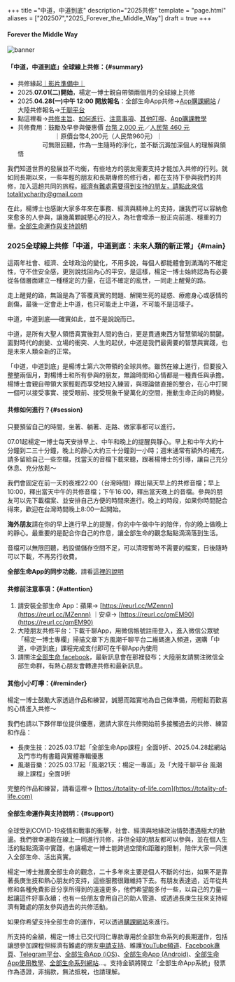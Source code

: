 +++
title ="中道，中道到底"
description="2025共修"
template = "page.html"
aliases = ["202507","2025_Forever_the_Middle_Way"]
draft = true
+++
#### Forever the Middle Way

![banner](https://cdn.totality-of-life.com/S10_2025_Forever_the_Middle_Way/2025_Forever_the_Middle_Way.jpeg)

#### 「中道，中道到底」全球線上共修：{#summary}

* 共修緣起[｜影片準備中｜](https://youtu.be/31PvSiJWjNs)
* 2025.**07.01(二)開始**，楊定一博士親自帶領兩個月的全球線上共修
* 2025.**04.28(一)中午 12:00 開放報名**：全部生命App共修→[App購課網站](https://store.totality-of-life.com) / 大陸共修報名→[千聊平台](https://m.qlchat.com/wechat/page/channel-intro?channelId=2000021724882304)
* 點這裡看→[共修主旨](https://totality-of-life.com/2025_Forever_the_Middle_Way/#main)、[如何進行](https://totality-of-life.com/2025_Forever_the_Middle_Way/#session)、[注意事項](https://totality-of-life.com/2025_Forever_the_Middle_Way/#attention)、[其他叮嚀](https://totality-of-life.com/2025_Forever_the_Middle_Way/#reminder)、[App購課教學](https://fb.watch/d5S8J7Sbtp/)
* 共修費用：鼓勵及早參與優惠價 [台幣 2,000 元](https://store.totality-of-life.com)／[人民幣 460 元](https://m.qlchat.com/wechat/page/channel-intro?channelId=2000014099544174&sourceNo=shareapp)<br>
　　　　　　｜原價台幣4,200元（人民幣960元）｜<br>
  　　　　可無限回聽，作為一生隨時的淨化，並不斷沉澱加深個人的理解與領悟<br>

我們知道世界的發展並不均衡，有些地方的朋友需要支持才能加入共修的行列。就如同長期以來，一些年輕的朋友和長期專修的修行者，都在支持下參與我們的共修，加入這趟共同的旅程。[經濟有難處需要得到支持的朋友，請點此來信 totalitycharity@gmail.com](mailto:totalitycharity@gmail.com?subject=請協助我參與「中道，中道到底」共修，謝謝！&body=請簡單說明個人狀況和所需要的支持方式)

在此，楊博士也感謝大家多年來在事務、經濟與精神上的支持，讓我們可以容納愈來愈多的人參與，讓幾萬顆誠懇心的投入，為社會增添一股正向前進、穩重的力量。[全部生命運作與支持說明](https://totality-of-life.com/2025_Forever_the_Middle_Way/#support)


### 2025全球線上共修「中道，中道到底：未來人類的新正常」{#main}

這兩年社會、經濟、全球政治的變化，不用多說，每個人都能體會到滿滿的不確定性，守不住安全感，更別說找回內心的平安。是這樣，楊定一博士始終認為有必要從各個層面建立一種穩定的力量，在這不確定的亂世，一同走上醒覺的路。

走上醒覺的路，無論是為了答覆真實的問題、解開生死的疑惑、療癒身心或感情的創傷，最後一定會走上中道，也只可能走上中道，不可能不是這樣子。

中道，中道到底──確實如此，並不是說說而已。

中道，是所有大聖人領悟真實後對人間的告白，更是貫通東西方智慧領域的關鍵。面對時代的劇變、立場的衝突、人生的起伏，中道是我們最需要的智慧與實踐，也是未來人類全新的正常。

「中道，中道到底」是楊博士第六次帶領的全球共修。雖然在線上進行，但要投入整整兩個月，對楊博士和所有參與的朋友，無論時間和心情都是一種責任與承擔。楊博士會親自帶領大家輕鬆而享受地投入練習，與理論做直接的整合，在心中打開一個可以接受事實、接受眼前、接受現象千變萬化的空間，推動生命正向的轉變。


#### 共修如何進行？{#session}

只要預留自己的時間，坐著、躺著、走路、做家事都可以進行。

07.01起楊定一博士每天安排早上、中午和晚上的提醒與靜心。早上和中午大約十分鐘到二三十分鐘，晚上的靜心大約三十分鐘到一小時；週末通常有額外的補充，請多留給自己一些空檔，找當天的音檔下載來聽，跟著楊博士的引導，讓自己充分休息、充分放鬆～

我們會固定在前一天的夜裡22:00（台灣時間）釋出隔天早上的共修音檔；早上10:00，釋出當天中午的共修音檔；下午16:00，釋出當天晚上的音檔。參與的朋友可以先下載檔案、並安排自己方便的時間來進行。晚上的時段，如果你時間配合得來，歡迎在台灣時間晚上8:00一起開始。

**海外朋友**請在你的早上進行早上的提醒，你的中午做中午的陪伴，你的晚上做晚上的靜心。最重要的是配合你自己的作息，讓全部生命的觀念點點滴滴落到生活。

音檔可以無限回聽，若設備儲存空間不足，可以清理暫時不需要的檔案，日後隨時可以下載，不再另行收費。

**全部生命App的同步功能**，請看[這裡的說明](https://totality-of-life.com/app/)

#### 共修前注意事項：{#attention}

1. 請安裝全部生命 App：蘋果→ [https://reurl.cc/MZennn](https://reurl.cc/MZennn) ｜安卓→ [https://reurl.cc/qmEM90](https://reurl.cc/qmEM90)
2. 大陸朋友共修平台：下載千聊App，用微信帳號註冊登入，進入微信公眾號「楊定一博士專欄」掃描文章下方風潮千聊平台二維碼進入頻道，選購「中道，中道到底」課程完成支付即可在千聊App內使用
3. 請關注[全部生命 facebook](https://www.facebook.com/TheTotalityOfLife)，最新訊息會在那裡發布；大陸朋友請關注微信全部生命群，有熱心朋友會轉達共修和最新訊息。

#### 其他小小叮嚀：{#reminder}

楊定一博士鼓勵大家透過作品和練習，誠懇而踏實地為自己做準備，用輕鬆而歡喜的心情進入共修～

我們也請以下夥伴單位提供優惠，邀請大家在共修開始前多接觸過去的共修、練習和作品：

* 長庚生技：2025.03.17起「全部生命App課程」全面9折、2025.04.28起網站及門市均有書籍與實體專輯優惠<br>
* 風潮音樂：2025.03.17起「風潮21天：楊定一專區」及「大陸千聊平台 風潮線上課程」全面9折<br>

完整的作品和練習，請看這裡→ [https://totality-of-life.com](https://totality-of-life.com)

#### 全部生命運作與支持說明：{#support}

全球受到COVID-19疫情和戰事的衝擊，社會、經濟與地緣政治情勢遭遇極大的動盪。我們很幸運能在線上一同進行共修，非但全球的朋友都可以參與，並在個人生活的點點滴滴中實踐，也讓楊定一博士能跨過空間和距離的限制，陪伴大家一同進入全部生命、活出真實。

楊定一博士推廣全部生命的觀念，二十多年來主要是個人不斷的付出，如果不是靠著長庚生技和熱心朋友的支持，這些服務很難維持下去。有朋友表達過，近年從共修和各種免費影音分享所得到的遠遠更多，他們希望能多付一些，以自己的力量一起讓這件好事永續；也有一些朋友會用自己的助人管道、或透過長庚生技來支持經濟有難處的朋友參與過去的共修活動。

如果你希望支持全部生命的運作，可以透過[購課網站](https://store.totality-of-life.com/support)來進行。

所支持的金額，楊定一博士已交代同仁專款專用於全部生命系列的長期運作，包括讓想參加課程但經濟有難處的朋友[申請支持](mailto:totalitycharity@gmail.com?subject=請協助我參與課程，謝謝！&body=請簡單說明個人狀況和所需要的支持方式)、維護[YouTube頻道](https://www.youtube.com/channel/UCEFnjJl7BoLtAbzpX_ELL-g)、[Facebook專頁](https://www.facebook.com/TheTotalityOfLife/)、[Telegram平台](https://t.me/ConsciousnessOnly)、[全部生命App (iOS)](https://apps.apple.com/us/app/全部生命/id1562059559)、[全部生命App (Android)](https://play.google.com/store/apps/details?id=app.totality)、[全部生命App使用教學](https://totality-of-life.com/app/)、[全部生命系列網站](https://totality-of-life.com/)…。支持金額將開立「全部生命App系統」發票作為憑證，非捐款，無法抵稅，也請理解。
